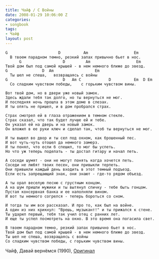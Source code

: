 ```yaml
---
title: Чайф / С Войны
date: 2008-01-29 10:06:00 Z
categories:
- songbook
tags:
- Чайф
layout: post
---
```


	G                      D          Am                    Em
	  В твоем парадном темно, резкий запах привычно бьет в нос.
		  G                  D         Am                    Em
	Твой дом был под самой крышей - в нем немного ближе до звезд.
	G               D  Am                  Em
	  Ты шел не спеша,   возвращаясь с войны
	G                        D   Am C            D          Em  D Em
	  Со сладким чувством победы,    с горьким чувством вины.

	Вот твой дом, но в двери уже новый замок.
	Здесь ждали тебя так долго, но ты вернуться не мог.
	И последняя ночь прошла в этом доме в слезах.
	И ты опять не пришел, и в дом пробрался страх.

	Страх смотрел ей в глаза отражением в темном стекле.
	Страх сказал, что так будет лучше ей и тебе.
	Он указал ей на дверь и на новый замок.
	Он вложил в ее руки ключ и сделал так, чтоб ты вернуться не мог.

	И ты вышел во двор и ты сел под окном, как брошенный пес.
	И вот чуть-чуть отошел да немного замерз.
	И ты понял, что если б спешил, то мог бы успеть.
	Но что уж теперь поделать - ты достал гитару и начал петь.

	А соседи шумят - они не могут понять когда хочется петь.
	Соседи не любят твоих песен, они привыкли терпеть.
	Они привыкли каждый день входить в этот темный подъезд.
	Если есть запрещающий знак, они знают - где-то рядом объезд.

	А ты орал веселую песню с грустным концом.
	А на шум пришли мужики и ты вытянул спичку - тебе быть гонцом.
	Пустая консервная банка и ее наполняли вином.
	И вот ты немного согрелся - теперь бороться со сном.

	И тогда ты им все рассказал. И про то, как был на войне.
	А один из них крикнул: "Врешь, музыкант!" и ты прижался к стене.
	Ты ударил первый, тебя так учил отец с ранних лет.
	И еще ты успел посмотреть на окно. В это время она погасила свет.

	В твоем парадном темно, резкий запах привычно бьет в нос.
	Твой дом был под самой крышей - в нем немного ближе до звезд.
	Ты шел не спеша, возвращаясь с войны
	Со сладким чувством победы, с горьким чувством вины.

Чайф, Давай вернёмся (1990), [Оригинал](http://chaif.ru/new/albums/list/7/122)

